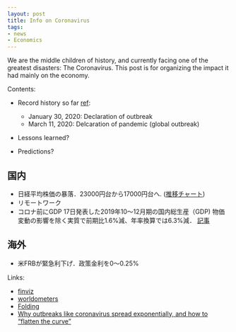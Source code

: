 ```yaml
---
layout: post
title: Info on Coronavirus
tags: 
- news
- Economics
---
```


<script src="https://cdn.mathjax.org/mathjax/latest/MathJax.js?config=TeX-AMS-MML_HTMLorMML" type="text/javascript"></script>
We are the middle children of history, and currently facing one of the greatest disasters: The Coronavirus.
This post is for organizing the impact it had mainly on the economy.

Contents: 
* Record history so far [ref](https://www.cdc.gov/coronavirus/2019-ncov/cases-updates/summary.html?CDC_AA_refVal=https%3A%2F%2Fwww.cdc.gov%2Fcoronavirus%2F2019-ncov%2Fsummary.html):
  * January 30, 2020: Declaration of outbreak 
  * March 11, 2020: Delcaration of pandemic (global outbreak)  

* Lessons learned? 
* Predictions?



## 国内

* 日経平均株価の暴落．23000円台から17000円台へ. ([推移チャート](https://minkabu.jp/stock/100000018/chart))
* リモートワーク
* コロナ前にGDP 17日発表した2019年10～12月期の国内総生産（GDP) 物価変動の影響を除く実質で前期比1.6%減、年率換算では6.3%減． [記事](https://www.nikkei.com/article/DGXLASFL17HUX_X10C20A2000000/) 


## 海外

* 米FRBが緊急利下げ．政策金利を0～0.25%


Links: 
* [finviz](https://finviz.com/map.ashx?t=sec&st=)
* [worldometers](https://worldometers.info/coronavirus/)
* [Folding](https://note.com/dafujii/n/n0de7f107f674) 
* [Why outbreaks like coronavirus spread exponentially, and how to “flatten the curve”](https://www.washingtonpost.com/graphics/2020/world/corona-simulator/)


